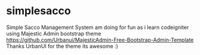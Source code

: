 # simplesacco
Simple Sacco Management System am doing for fun as i learn codeigniter using Majestic Admin bootstrap theme
https://github.com/Urbanui/MajesticAdmin-Free-Bootstrap-Admin-Template
Thanks UrbanUI for the theme its awesome :)
